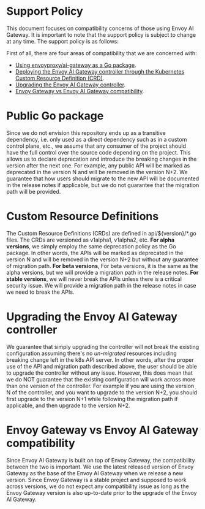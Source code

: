 # Support Policy

This document focuses on compatibility concerns of those using Envoy AI Gateway.
It is important to note that the support policy is subject to change at any time. The support policy is as follows:

First of all, there are four areas of compatibility that we are concerned with:
* [Using envoyproxy/ai-gateway as a Go package](#public-go-package).
* [Deploying the Envoy AI Gateway controller through the Kubernetes Custom Resource Definition (CRD)](#Custom-Resource-Definitions).
* [Upgrading the Envoy AI Gateway controller](#Upgrading-the-Envoy-AI-Gateway-controller).
* [Envoy Gateway vs Envoy AI Gateway compatibility](#Envoy-Gateway-vs-Envoy-AI-Gateway-compatibility).

# Public Go package

Since we do not envision this repository ends up as a transitive dependency, i.e. only used as a direct dependency such as
in a custom control plane, etc., we assume that any consumer of the project should have the full control over the
source code depending on the project. This allows us to declare deprecation and introduce the breaking changes
in the version after the next one. For example, any public API will be marked as deprecated in the version N and will be
removed in the version N+2. We guarantee that how users should migrate to the new API will be documented in the release
notes if applicable, but we do not guarantee that the migration path will be provided.

# Custom Resource Definitions

The Custom Resource Definitions (CRDs) are defined in api/${version}/*.go files. The CRDs are versioned as v1alpha1, v1alpha2, etc.
**For alpha versions**, we simply employ the same deprecation policy as the Go package. In other words, the APIs will be marked as
deprecated in the version N and will be removed in the version N+2 but without any guarantee of migration path.
**For beta versions**, For beta versions, it is the same as the alpha versions, but we will provide a migration path in the release notes.
**For stable versions**, we will never break the APIs unless there is a critical security issue.
We will provide a migration path in the release notes in case we need to break the APIs.

# Upgrading the Envoy AI Gateway controller

We guarantee that simply upgrading the controller will not break the existing configuration assuming there's
no _un-migrated_ resources including breaking change left in the k8s API server. In other words, after the
proper use of the API and migration path described above, the user should be able to upgrade the controller
without any issue. However, this does mean that we do NOT guarantee that the existing configuration will work
across more than one version of the controller. For example if you are using the version N of the controller,
and you want to upgrade to the version N+2, you should first upgrade to the version N+1 while following the
migration path if applicable, and then upgrade to the version N+2.

# Envoy Gateway vs Envoy AI Gateway compatibility

Since Envoy AI Gateway is built on top of Envoy Gateway, the compatibility between the two is important.
We use the latest released version of Envoy Gateway as the base of the Envoy AI Gateway when we release a new version.
Since Envoy Gateway is a stable project and supposed to work across versions, we do not expect any compatibility issue
as long as the Envoy Gateway version is also up-to-date prior to the upgrade of the Envoy AI Gateway.
